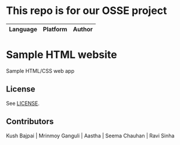 # This repo is for our OSSE project

| Language | Platform | Author |
| -------- | --------|--------|


# Sample HTML website 

Sample HTML/CSS web app 

## License

See [LICENSE](LICENSE).


## Contributors
Kush Bajpai | 
Mrinmoy Ganguli | 
Aastha | 
Seema Chauhan | 
Ravi Sinha
